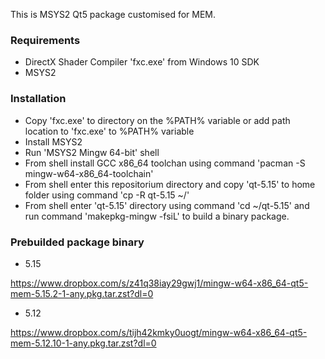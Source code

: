 This is MSYS2 Qt5 package customised for MEM.

### Requirements ###
 - DirectX Shader Compiler 'fxc.exe' from Windows 10 SDK
 - MSYS2

### Installation ###
 - Copy 'fxc.exe' to directory on the %PATH% variable or add path location to 'fxc.exe' to %PATH% variable
 - Install MSYS2
 - Run 'MSYS2 Mingw 64-bit' shell
 - From shell install GCC x86_64 toolchan using command 'pacman -S mingw-w64-x86_64-toolchain'
 - From shell enter this repositorium directory and copy 'qt-5.15' to home folder using command 'cp -R qt-5.15 ~/'
 - From shell enter 'qt-5.15' directory using command 'cd ~/qt-5.15' and run command 'makepkg-mingw -fsiL' to build a binary package.

### Prebuilded package binary ###

 - 5.15

https://www.dropbox.com/s/z41q38iay29gwj1/mingw-w64-x86_64-qt5-mem-5.15.2-1-any.pkg.tar.zst?dl=0

 - 5.12

https://www.dropbox.com/s/tijh42kmky0uogt/mingw-w64-x86_64-qt5-mem-5.12.10-1-any.pkg.tar.zst?dl=0
